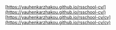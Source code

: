 [https://yauhenkarzhakou.github.io/rsschool-cv/](https://yauhenkarzhakou.github.io/rsschool-cv/)
[https://yauhenkarzhakou.github.io/rsschool-cv/cv](https://yauhenkarzhakou.github.io/rsschool-cv/cv)
